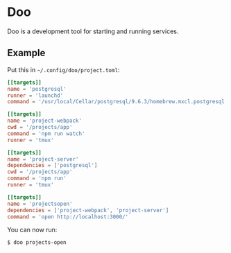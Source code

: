 # Doo

Doo is a development tool for starting and running services.

## Example

Put this in `~/.config/doo/project.toml`:

```toml
[[targets]]
name = 'postgresql'
runner = 'launchd'
command = '/usr/local/Cellar/postgresql/9.6.3/homebrew.mxcl.postgresql.plist'

[[targets]]
name = 'project-webpack'
cwd = '/projects/app'
command = 'npm run watch'
runner = 'tmux'

[[targets]]
name = 'project-server'
dependencies = ['postgresql']
cwd = '/projects/app'
command = 'npm run'
runner = 'tmux'

[[targets]]
name = 'projectsopen'
dependencies = ['project-webpack', 'project-server']
command = 'open http://localhost:3000/'
```

You can now run:

```
$ doo projects-open
```
